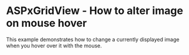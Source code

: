 # ASPxGridView - How to alter image on mouse hover


<p>This example demonstrates how to change a currently displayed image when you hover over it with the mouse.</p>

<br/>


